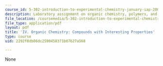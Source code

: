 ```yaml
---
course_id: 5-302-introduction-to-experimental-chemistry-january-iap-2005
description: Laboratory assignment on organic chemistry, polymers, and dyes.
file_location: /coursemedia/5-302-introduction-to-experimental-chemistry-january-iap-2005/2292f8db06dc2590458371b07627a568_IV_Organic_2005b.pdf
file_type: application/pdf
layout: pdf
title: 'IV. Organic Chemistry: Compounds with Interesting Properties'
type: course
uid: 2292f8db06dc2590458371b07627a568

---
```

None